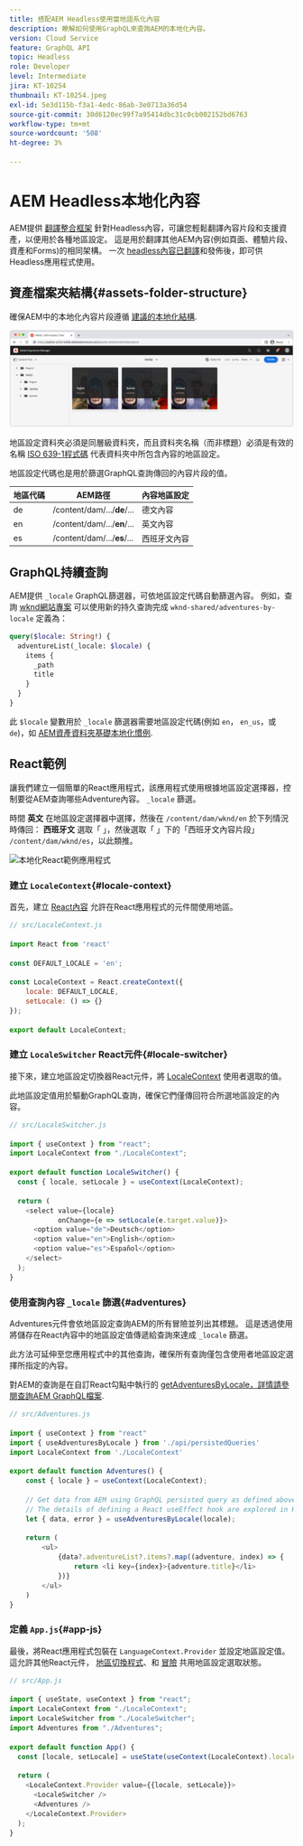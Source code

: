 ```yaml
---
title: 搭配AEM Headless使用當地語系化內容
description: 瞭解如何使用GraphQL來查詢AEM的本地化內容。
version: Cloud Service
feature: GraphQL API
topic: Headless
role: Developer
level: Intermediate
jira: KT-10254
thumbnail: KT-10254.jpeg
exl-id: 5e3d115b-f3a1-4edc-86ab-3e0713a36d54
source-git-commit: 30d6120ec99f7a95414dbc31c0cb002152bd6763
workflow-type: tm+mt
source-wordcount: '508'
ht-degree: 3%

---
```


# AEM Headless本地化內容

AEM提供 [翻譯整合框架](https://experienceleague.adobe.com/docs/experience-manager-cloud-service/content/sites/administering/reusing-content/translation/integration-framework.html) 針對Headless內容，可讓您輕鬆翻譯內容片段和支援資產，以便用於各種地區設定。 這是用於翻譯其他AEM內容(例如頁面、體驗片段、資產和Forms)的相同架構。 一次 [headless內容已翻譯](https://experienceleague.adobe.com/docs/experience-manager-cloud-service/content/headless/journeys/translation/overview.html)和發佈後，即可供Headless應用程式使用。

## 資產檔案夾結構{#assets-folder-structure}

確保AEM中的本地化內容片段遵循 [建議的本地化結構](https://experienceleague.adobe.com/docs/experience-manager-cloud-service/content/headless/journeys/translation/getting-started.html#recommended-structure).

![本地化的AEM資產資料夾](./assets/localized-content/asset-folders.jpg)

地區設定資料夾必須是同層級資料夾，而且資料夾名稱（而非標題）必須是有效的名稱 [ISO 639-1程式碼](https://en.wikipedia.org/wiki/List_of_ISO_639-1_codes) 代表資料夾中所包含內容的地區設定。

地區設定代碼也是用於篩選GraphQL查詢傳回的內容片段的值。

| 地區代碼 | AEM路徑 | 內容地區設定 |
|--------------------------------|----------|----------|
| de | /content/dam/.../**de**/... | 德文內容 |
| en | /content/dam/.../**en**/... | 英文內容 |
| es | /content/dam/.../**es**/... | 西班牙文內容 |

## GraphQL持續查詢

AEM提供 `_locale` GraphQL篩選器，可依地區設定代碼自動篩選內容。 例如，查詢 [wknd網站專案](https://github.com/adobe/aem-guides-wknd) 可以使用新的持久查詢完成 `wknd-shared/adventures-by-locale` 定義為：

```graphql
query($locale: String!) {
  adventureList(_locale: $locale) {
    items {      
      _path
      title
    }
  }
}
```

此 `$locale` 變數用於 `_locale` 篩選器需要地區設定代碼(例如 `en`， `en_us`，或 `de`)，如 [AEM資產資料夾基礎本地化慣例](#assets-folder-structure).

## React範例

讓我們建立一個簡單的React應用程式，該應用程式使用根據地區設定選擇器，控制要從AEM查詢哪些Adventure內容。 `_locale` 篩選。

時間 __英文__ 在地區設定選擇器中選擇，然後在 `/content/dam/wknd/en` 於下列情況時傳回： __西班牙文__ 選取「 」，然後選取「 」下的「西班牙文內容片段」 `/content/dam/wknd/es`，以此類推。

![本地化React範例應用程式](./assets/localized-content/react-example.png)

### 建立 `LocaleContext`{#locale-context}

首先，建立 [React內容](https://reactjs.org/docs/context.html) 允許在React應用程式的元件間使用地區。

```javascript
// src/LocaleContext.js

import React from 'react'

const DEFAULT_LOCALE = 'en';

const LocaleContext = React.createContext({
    locale: DEFAULT_LOCALE, 
    setLocale: () => {}
});

export default LocaleContext;
```

### 建立 `LocaleSwitcher` React元件{#locale-switcher}

接下來，建立地區設定切換器React元件，將 [LocaleContext](#locale-context) 使用者選取的值。

此地區設定值用於驅動GraphQL查詢，確保它們僅傳回符合所選地區設定的內容。

```javascript
// src/LocaleSwitcher.js

import { useContext } from "react";
import LocaleContext from "./LocaleContext";

export default function LocaleSwitcher() {
  const { locale, setLocale } = useContext(LocaleContext);

  return (
    <select value={locale}
            onChange={e => setLocale(e.target.value)}>
      <option value="de">Deutsch</option>
      <option value="en">English</option>
      <option value="es">Español</option>
    </select>
  );
}
```

### 使用查詢內容 `_locale` 篩選{#adventures}

Adventures元件會依地區設定查詢AEM的所有冒險並列出其標題。 這是透過使用將儲存在React內容中的地區設定值傳遞給查詢來達成 `_locale` 篩選。

此方法可延伸至您應用程式中的其他查詢，確保所有查詢僅包含使用者地區設定選擇所指定的內容。

對AEM的查詢是在自訂React勾點中執行的 [getAdventuresByLocale，詳情請參閱查詢AEM GraphQL檔案](./aem-headless-sdk.md).

```javascript
// src/Adventures.js

import { useContext } from "react"
import { useAdventuresByLocale } from './api/persistedQueries'
import LocaleContext from './LocaleContext'

export default function Adventures() {
    const { locale } = useContext(LocaleContext);

    // Get data from AEM using GraphQL persisted query as defined above 
    // The details of defining a React useEffect hook are explored in How to > AEM Headless SDK
    let { data, error } = useAdventuresByLocale(locale);

    return (
        <ul>
            {data?.adventureList?.items?.map((adventure, index) => { 
                return <li key={index}>{adventure.title}</li>
            })}
        </ul>
    )
}
```

### 定義 `App.js`{#app-js}

最後，將React應用程式包裝在 `LanguageContext.Provider` 並設定地區設定值。 這允許其他React元件， [地區切換程式](#locale-switcher)、和 [冒險](#adventures) 共用地區設定選取狀態。

```javascript
// src/App.js

import { useState, useContext } from "react";
import LocaleContext from "./LocaleContext";
import LocaleSwitcher from "./LocaleSwitcher";
import Adventures from "./Adventures";

export default function App() {
  const [locale, setLocale] = useState(useContext(LocaleContext).locale);

  return (
    <LocaleContext.Provider value={{locale, setLocale}}>
      <LocaleSwitcher />
      <Adventures />
    </LocaleContext.Provider>
  );
}
```
